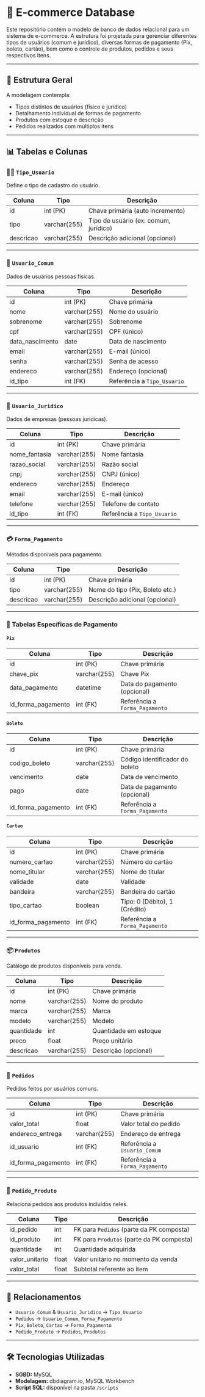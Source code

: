 # 🛒 E-commerce Database

Este repositório contém o modelo de banco de dados relacional para um sistema de e-commerce. A estrutura foi projetada para gerenciar diferentes tipos de usuários (comum e jurídico), diversas formas de pagamento (Pix, boleto, cartão), bem como o controle de produtos, pedidos e seus respectivos itens.

---

## 📐 Estrutura Geral

A modelagem contempla:

- Tipos distintos de usuários (físico e jurídico)
- Detalhamento individual de formas de pagamento
- Produtos com estoque e descrição
- Pedidos realizados com múltiplos itens

---

## 📊 Tabelas e Colunas

### 🧑‍💼 `Tipo_Usuario`
Define o tipo de cadastro do usuário.

| Coluna     | Tipo         | Descrição                            |
|------------|--------------|--------------------------------------|
| id         | int (PK)     | Chave primária (auto incremento)     |
| tipo       | varchar(255) | Tipo de usuário (ex: comum, jurídico)|
| descricao  | varchar(255) | Descrição adicional (opcional)       |

---

### 👤 `Usuario_Comum`
Dados de usuários pessoas físicas.

| Coluna          | Tipo         | Descrição                           |
|-----------------|--------------|-------------------------------------|
| id              | int (PK)     | Chave primária                      |
| nome            | varchar(255) | Nome do usuário                     |
| sobrenome       | varchar(255) | Sobrenome                           |
| cpf             | varchar(255) | CPF (único)                         |
| data_nascimento | date         | Data de nascimento                  |
| email           | varchar(255) | E-mail (único)                      |
| senha           | varchar(255) | Senha de acesso                     |
| endereco        | varchar(255) | Endereço (opcional)                 |
| id_tipo         | int (FK)     | Referência a `Tipo_Usuario`         |

---

### 🏢 `Usuario_Juridico`
Dados de empresas (pessoas jurídicas).

| Coluna        | Tipo         | Descrição                           |
|---------------|--------------|-------------------------------------|
| id            | int (PK)     | Chave primária                      |
| nome_fantasia | varchar(255) | Nome fantasia                       |
| razao_social  | varchar(255) | Razão social                        |
| cnpj          | varchar(255) | CNPJ (único)                        |
| endereco      | varchar(255) | Endereço                            |
| email         | varchar(255) | E-mail (único)                      |
| telefone      | varchar(255) | Telefone de contato                 |
| id_tipo       | int (FK)     | Referência a `Tipo_Usuario`         |

---

### 💳 `Forma_Pagamento`
Métodos disponíveis para pagamento.

| Coluna     | Tipo         | Descrição                      |
|------------|--------------|-------------------------------|
| id         | int (PK)     | Chave primária                |
| tipo       | varchar(255) | Nome do tipo (Pix, Boleto etc.)|
| descricao  | varchar(255) | Descrição adicional (opcional)|

---

### 💸 Tabelas Específicas de Pagamento

#### `Pix`
| Coluna             | Tipo         | Descrição                             |
|--------------------|--------------|---------------------------------------|
| id                 | int (PK)     | Chave primária                        |
| chave_pix          | varchar(255) | Chave Pix                             |
| data_pagamento     | datetime     | Data do pagamento (opcional)          |
| id_forma_pagamento | int (FK)     | Referência a `Forma_Pagamento`        |

#### `Boleto`
| Coluna             | Tipo         | Descrição                             |
|--------------------|--------------|---------------------------------------|
| id                 | int (PK)     | Chave primária                        |
| codigo_boleto      | varchar(255) | Código identificador do boleto        |
| vencimento         | date         | Data de vencimento                    |
| pago               | date         | Data de pagamento (opcional)          |
| id_forma_pagamento | int (FK)     | Referência a `Forma_Pagamento`        |

#### `Cartao`
| Coluna             | Tipo         | Descrição                             |
|--------------------|--------------|---------------------------------------|
| id                 | int (PK)     | Chave primária                        |
| numero_cartao      | varchar(255) | Número do cartão                      |
| nome_titular       | varchar(255) | Nome do titular                       |
| validade           | date         | Validade                              |
| bandeira           | varchar(255) | Bandeira do cartão                    |
| tipo_cartao        | boolean      | Tipo: 0 (Débito), 1 (Crédito)         |
| id_forma_pagamento | int (FK)     | Referência a `Forma_Pagamento`        |

---

### 📦 `Produtos`
Catálogo de produtos disponíveis para venda.

| Coluna     | Tipo         | Descrição                       |
|------------|--------------|---------------------------------|
| id         | int (PK)     | Chave primária                  |
| nome       | varchar(255) | Nome do produto                 |
| marca      | varchar(255) | Marca                           |
| modelo     | varchar(255) | Modelo                          |
| quantidade | int          | Quantidade em estoque           |
| preco      | float        | Preço unitário                  |
| descricao  | varchar(255) | Descrição (opcional)            |

---

### 📑 `Pedidos`
Pedidos feitos por usuários comuns.

| Coluna             | Tipo         | Descrição                           |
|--------------------|--------------|-------------------------------------|
| id                 | int (PK)     | Chave primária                      |
| valor_total        | float        | Valor total do pedido               |
| endereco_entrega   | varchar(255) | Endereço de entrega                 |
| id_usuario         | int (FK)     | Referência a `Usuario_Comum`        |
| id_forma_pagamento | int (FK)     | Referência a `Forma_Pagamento`      |

---

### 🔗 `Pedido_Produto`
Relaciona pedidos aos produtos incluídos neles.

| Coluna         | Tipo   | Descrição                                   |
|----------------|--------|---------------------------------------------|
| id_pedido      | int    | FK para `Pedidos` (parte da PK composta)     |
| id_produto     | int    | FK para `Produtos` (parte da PK composta)    |
| quantidade     | int    | Quantidade adquirida                         |
| valor_unitario | float  | Valor unitário no momento da venda           |
| valor_total    | float  | Subtotal referente ao item                   |

---

## 🔗 Relacionamentos

- `Usuario_Comum` & `Usuario_Juridico` → `Tipo_Usuario`
- `Pedidos` → `Usuario_Comum`, `Forma_Pagamento`
- `Pix`, `Boleto`, `Cartao` → `Forma_Pagamento`
- `Pedido_Produto` → `Pedidos`, `Produtos`

---

## 🛠️ Tecnologias Utilizadas

- **SGBD:** MySQL
- **Modelagem:** dbdiagram.io, MySQL Workbench
- **Script SQL:** disponível na pasta `/scripts`
